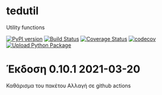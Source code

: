 # tedutil

Utility functions

[![PyPI version](https://badge.fury.io/py/tedutil.svg)](https://badge.fury.io/py/tedutil) [![Build Status](https://travis-ci.org/tedlaz/tedutil.svg?branch=master)](https://travis-ci.org/tedlaz/tedutil) [![Coverage Status](https://coveralls.io/repos/github/tedlaz/tedutil/badge.svg?branch=master)](https://coveralls.io/github/tedlaz/tedutil?branch=master) [![codecov](https://codecov.io/gh/tedlaz/tedutil/branch/master/graph/badge.svg)](https://codecov.io/gh/tedlaz/tedutil) [![Upload Python Package](https://github.com/tedlaz/tedutil/actions/workflows/python-publish.yml/badge.svg)](https://github.com/tedlaz/tedutil/actions/workflows/python-publish.yml)

# Έκδοση 0.10.1 2021-03-20

Καθάρισμα του πακέτου
Αλλαγή σε github actions
